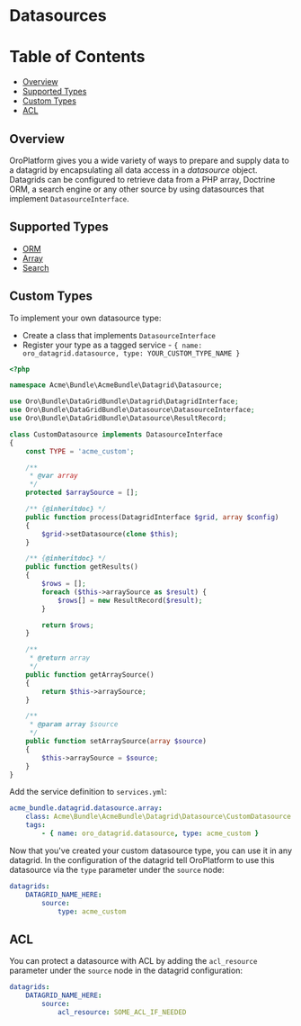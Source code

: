 Datasources
===========

# Table of Contents

- [Overview](#overview)
- [Supported Types](#supported-types)
- [Custom Types](#custom-types)
- [ACL](#acl)

## Overview

OroPlatform gives you a wide variety of ways to prepare and supply data to a datagrid by encapsulating all data access in a *datasource* object. Datagrids can be configured to retrieve data from a PHP array, Doctrine ORM, a search engine or any other source by using datasources that implement `DatasourceInterface`.

## Supported Types

 - [ORM](datasources/orm.md)
 - [Array](datasources/array.md)
 - [Search](../../../../SearchBundle/Resources/doc/configuration.md#datagrid-configuration)


## Custom Types

To implement your own datasource type:

 - Create a class that implements `DatasourceInterface`
 - Register your type as a tagged service - `{ name: oro_datagrid.datasource, type: YOUR_CUSTOM_TYPE_NAME }`

```php
<?php

namespace Acme\Bundle\AcmeBundle\Datagrid\Datasource;

use Oro\Bundle\DataGridBundle\Datagrid\DatagridInterface;
use Oro\Bundle\DataGridBundle\Datasource\DatasourceInterface;
use Oro\Bundle\DataGridBundle\Datasource\ResultRecord;

class CustomDatasource implements DatasourceInterface
{
    const TYPE = 'acme_custom';

    /**
     * @var array
     */
    protected $arraySource = [];

    /** {@inheritdoc} */
    public function process(DatagridInterface $grid, array $config)
    {
        $grid->setDatasource(clone $this);
    }

    /** {@inheritdoc} */
    public function getResults()
    {
        $rows = [];
        foreach ($this->arraySource as $result) {
            $rows[] = new ResultRecord($result);
        }

        return $rows;
    }

    /**
     * @return array
     */
    public function getArraySource()
    {
        return $this->arraySource;
    }

    /**
     * @param array $source
     */
    public function setArraySource(array $source)
    {
        $this->arraySource = $source;
    }
}
```

Add the service definition to `services.yml`:

```yaml
acme_bundle.datagrid.datasource.array:
    class: Acme\Bundle\AcmeBundle\Datagrid\Datasource\CustomDatasource
    tags:
        - { name: oro_datagrid.datasource, type: acme_custom }
```

Now that you've created your custom datasource type, you can use it in any datagrid. In the configuration of the datagrid tell OroPlatform to use this datasource via the `type` parameter under the `source` node:

```yaml
datagrids:
    DATAGRID_NAME_HERE:
        source:
            type: acme_custom
```

## ACL

You can protect a datasource with ACL by adding the `acl_resource` parameter under the `source` node in the datagrid configuration:

```yaml
datagrids:
    DATAGRID_NAME_HERE:
        source:
            acl_resource: SOME_ACL_IF_NEEDED
```
